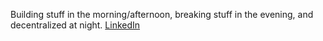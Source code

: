 Building stuff in the morning/afternoon, breaking stuff in the evening, and decentralized at night. [LinkedIn](https://www.linkedin.com/in/changwan-park-21bb5111b/)

